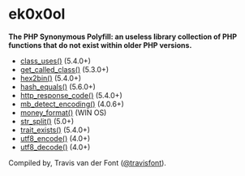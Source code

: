 # ek0x0ol

**The PHP Synonymous Polyfill: an useless library collection of PHP functions that do not exist within older PHP versions.**

- [class_uses()](class_uses.php) (5.4.0+)
- [get_called_class()](get_called_class.php) (5.3.0+)
- [hex2bin()](hex2bin.php) (5.4.0+)
- [hash_equals()](hash_equals.php) (5.6.0+)
- [http_response_code()](http_response_code.php) (5.4.0+)
- [mb_detect_encoding()](mb_detect_encoding.php) (4.0.6+)
- [money_format()](money_format.php) (WIN OS)
- [str_split()](str_split.php) (5.0+)
- [trait_exists()](trait_exists.php) (5.4.0+)
- [utf8_encode()](utf8_encode.php) (4.0+)
- [utf8_decode()](utf8_decode.php) (4.0+)



Compiled by, Travis van der Font  ([@travisfont](https://twitter.com/travisfont)).
